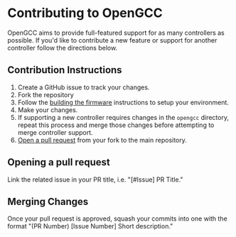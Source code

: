 # Contributing to OpenGCC
OpenGCC aims to provide full-featured support for as many controllers as possible. If you'd like to contribute a new feature or support for another controller follow the directions below.

## Contribution Instructions
1. Create a GitHub issue to track your changes.
2. Fork the repository
3. Follow the [building the firmware](README.md#building-the-firmware) instructions to setup your environment.
4. Make your changes.
5. If supporting a new controller requires changes in the `opengcc` directory, repeat this process and merge those changes before attempting to merge controller support.
6. [Open a pull request](#opening-a-pull-request) from your fork to the main repository.

## Opening a pull request
Link the related issue in your PR title, i.e. "[#Issue] PR Title."

## Merging Changes
Once your pull request is approved, squash your commits into one with the format "(PR Number) [Issue Number] Short description."
